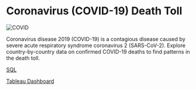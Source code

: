 # Coronavirus (COVID-19) Death Toll
![COVID](https://i.imgur.com/JQSJ9s0.jpg)

Coronavirus disease 2019 (COVID-19) is a contagious disease caused by severe acute respiratory syndrome coronavirus 2 (SARS-CoV-2). Explore country-by-country data on confirmed COVID-19 deaths to find patterns in the death toll.


[SQL](https://github.com/mirahari/covid/blob/main/covid.sql)

[Tableau Dashboard](https://public.tableau.com/app/profile/amirah1007/viz/COVID-19Dashboard_16328422918930/Dashboard1)


